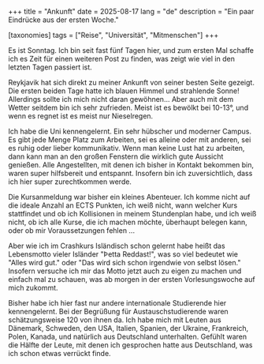 +++
title = "Ankunft"
date = 2025-08-17
lang = "de"
description = "Ein paar Eindrücke aus der ersten Woche."

[taxonomies]
tags = ["Reise", "Universität", "Mitmenschen"]
+++

<!-- ltex: language=de-DE -->

Es ist Sonntag. Ich bin seit fast fünf Tagen hier, und zum ersten Mal schaffe
ich es Zeit für einen weiteren Post zu finden, was zeigt wie viel in den
letzten Tagen passiert ist.

Reykjavik hat sich direkt zu meiner Ankunft von seiner besten Seite gezeigt.
Die ersten beiden Tage hatte ich blauen Himmel und strahlende Sonne! Allerdings
sollte ich mich nicht daran gewöhnen... Aber auch mit dem Wetter seitdem bin
ich sehr zufrieden. Meist ist es bewölkt bei 10-13°, und wenn es regnet ist es
meist nur Nieselregen.

Ich habe die Uni kennengelernt. Ein sehr hübscher und moderner Campus. Es gibt
jede Menge Platz zum Arbeiten, sei es alleine oder mit anderen, sei es ruhig
oder lieber kommunikativ. Wenn man keine Lust hat zu arbeiten, dann kann man an
den großen Fenstern die wirklich gute Aussicht genießen. Alle Angestellten, mit
denen ich bisher in Kontakt bekommen bin, waren super hilfsbereit und
entspannt. Insofern bin ich zuversichtlich, dass ich hier super zurechtkommen
werde.

Die Kursanmeldung war bisher ein kleines Abenteuer. Ich komme nicht auf die
ideale Anzahl an ECTS Punkten, ich weiß nicht, wann welcher Kurs stattfindet
und ob ich Kollisionen in meinem Stundenplan habe, und ich weiß nicht, ob ich
alle Kurse, die ich machen möchte, überhaupt belegen kann, oder ob mir
Voraussetzungen fehlen ...

Aber wie ich im Crashkurs Isländisch schon gelernt habe heißt das Lebensmotto
vieler Isländer "Þetta Reddast!", was so viel bedeutet wie "Alles wird gut."
oder "Das wird sich schon irgendwie von selbst lösen." Insofern versuche ich
mir das Motto jetzt auch zu eigen zu machen und einfach mal zu schauen, was ab
morgen in der ersten Vorlesungswoche auf mich zukommt.

Bisher habe ich hier fast nur andere internationale Studierende hier
kennengelernt. Bei der Begrüßung für Austauschstudierende waren schätzungsweise
120 von ihnen da. Ich habe mich mit Leuten aus Dänemark, Schweden, den USA,
Italien, Spanien, der Ukraine, Frankreich, Polen, Kanada, und natürlich aus
Deutschland unterhalten. Gefühlt waren die Hälfte der Leute, mit denen ich
gesprochen hatte aus Deutschland, was ich schon etwas verrückt finde.
